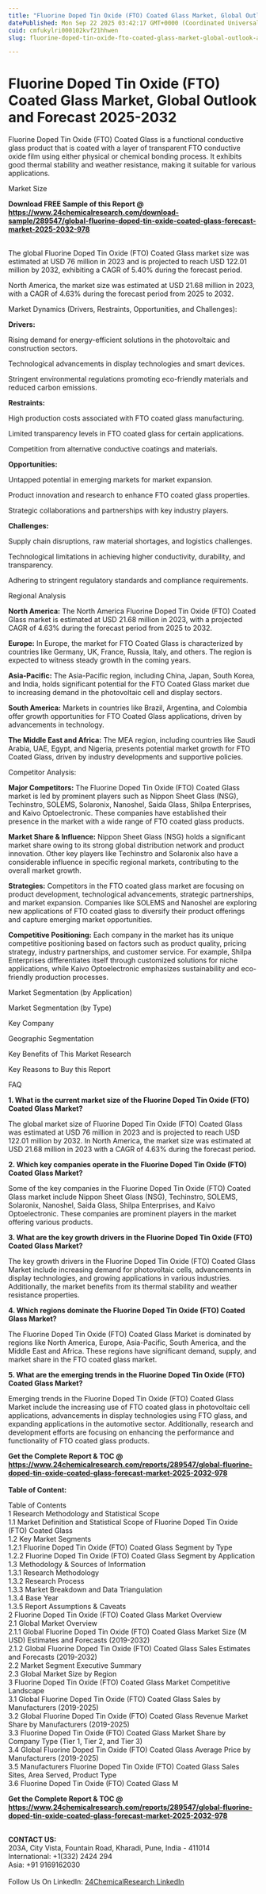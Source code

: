 ```yaml
---
title: "Fluorine Doped Tin Oxide (FTO) Coated Glass Market, Global Outlook and Forecast 2025-2032"
datePublished: Mon Sep 22 2025 03:42:17 GMT+0000 (Coordinated Universal Time)
cuid: cmfukylri000102kvf21hhwen
slug: fluorine-doped-tin-oxide-fto-coated-glass-market-global-outlook-and-forecast-2025-2032-1

---
```


# Fluorine Doped Tin Oxide (FTO) Coated Glass Market, Global Outlook and Forecast 2025-2032

<p>Fluorine Doped Tin Oxide (FTO) Coated Glass is a functional conductive glass product that is coated with a layer of transparent FTO conductive oxide film using either physical or chemical bonding process. It exhibits good thermal stability and weather resistance, making it suitable for various applications.</p><p>
Market Size</p><p>
</p><div><b>Download FREE Sample of this Report @ 
            <a href="https://www.24chemicalresearch.com/download-sample/289547/global-fluorine-doped-tin-oxide-coated-glass-forecast-market-2025-2032-978">
            https://www.24chemicalresearch.com/download-sample/289547/global-fluorine-doped-tin-oxide-coated-glass-forecast-market-2025-2032-978</a></b></div><br><p>The global Fluorine Doped Tin Oxide (FTO) Coated Glass market size was estimated at USD 76 million in 2023 and is projected to reach USD 122.01 million by 2032, exhibiting a CAGR of 5.40% during the forecast period.</p><p>
</p><p>North America, the market size was estimated at USD 21.68 million in 2023, with a CAGR of 4.63% during the forecast period from 2025 to 2032.</p><p>
Market Dynamics (Drivers, Restraints, Opportunities, and Challenges):</p><p>
</p><p>
<strong>Drivers:</strong></p><p>
</p><p style="margin-left:0px; margin-right:0px">Rising demand for energy-efficient solutions in the photovoltaic and construction sectors.</p><p style="margin-left:0px; margin-right:0px">Technological advancements in display technologies and smart devices.</p><p style="margin-left:0px; margin-right:0px">Stringent environmental regulations promoting eco-friendly materials and reduced carbon emissions.</p><p>
<strong>Restraints:</strong></p><p>
</p><p style="margin-left:0px; margin-right:0px">High production costs associated with FTO coated glass manufacturing.</p><p style="margin-left:0px; margin-right:0px">Limited transparency levels in FTO coated glass for certain applications.</p><p style="margin-left:0px; margin-right:0px">Competition from alternative conductive coatings and materials.</p><p>
<strong>Opportunities:</strong></p><p>
</p><p style="margin-left:0px; margin-right:0px">Untapped potential in emerging markets for market expansion.</p><p style="margin-left:0px; margin-right:0px">Product innovation and research to enhance FTO coated glass properties.</p><p style="margin-left:0px; margin-right:0px">Strategic collaborations and partnerships with key industry players.</p><p>
<strong>Challenges:</strong></p><p>
</p><p style="margin-left:0px; margin-right:0px">Supply chain disruptions, raw material shortages, and logistics challenges.</p><p style="margin-left:0px; margin-right:0px">Technological limitations in achieving higher conductivity, durability, and transparency.</p><p style="margin-left:0px; margin-right:0px">Adhering to stringent regulatory standards and compliance requirements.</p><p>
Regional Analysis</p><p>
</p><p><strong>North America:</strong> The North America Fluorine Doped Tin Oxide (FTO) Coated Glass market is estimated at USD 21.68 million in 2023, with a projected CAGR of 4.63% during the forecast period from 2025 to 2032.</p><p>
</p><p>
<strong>Europe:</strong> In Europe, the market for FTO Coated Glass is characterized by countries like Germany, UK, France, Russia, Italy, and others. The region is expected to witness steady growth in the coming years.</p><p>
</p><p>
<strong>Asia-Pacific:</strong> The Asia-Pacific region, including China, Japan, South Korea, and India, holds significant potential for the FTO Coated Glass market due to increasing demand in the photovoltaic cell and display sectors.</p><p>
</p><p>
<strong>South America:</strong> Markets in countries like Brazil, Argentina, and Colombia offer growth opportunities for FTO Coated Glass applications, driven by advancements in technology.</p><p>
</p><p>
<strong>The Middle East and Africa:</strong> The MEA region, including countries like Saudi Arabia, UAE, Egypt, and Nigeria, presents potential market growth for FTO Coated Glass, driven by industry developments and supportive policies.</p><p>
Competitor Analysis:</p><p>
</p><p><strong>Major Competitors:</strong> The Fluorine Doped Tin Oxide (FTO) Coated Glass market is led by prominent players such as Nippon Sheet Glass (NSG), Techinstro, SOLEMS, Solaronix, Nanoshel, Saida Glass, Shilpa Enterprises, and Kaivo Optoelectronic. These companies have established their presence in the market with a wide range of FTO coated glass products.</p><p>
</p><p><strong>Market Share &amp; Influence:</strong> Nippon Sheet Glass (NSG) holds a significant market share owing to its strong global distribution network and product innovation. Other key players like Techinstro and Solaronix also have a considerable influence in specific regional markets, contributing to the overall market growth.</p><p>
</p><p><strong>Strategies:</strong> Competitors in the FTO coated glass market are focusing on product development, technological advancements, strategic partnerships, and market expansion. Companies like SOLEMS and Nanoshel are exploring new applications of FTO coated glass to diversify their product offerings and capture emerging market opportunities.</p><p>
</p><p><strong>Competitive Positioning:</strong> Each company in the market has its unique competitive positioning based on factors such as product quality, pricing strategy, industry partnerships, and customer service. For example, Shilpa Enterprises differentiates itself through customized solutions for niche applications, while Kaivo Optoelectronic emphasizes sustainability and eco-friendly production processes.</p><p>
</p><p>
Market Segmentation (by Application)</p><p>
</p><p>
Market Segmentation (by Type)</p><p>
</p><p>
Key Company</p><p>
</p><p>
Geographic Segmentation</p><p>
</p><p>
Key Benefits of This Market Research</p><p>
</p><p>
Key Reasons to Buy this Report</p><p>
</p><p>
FAQ</p><p>
</p><p><strong>1. What is the current market size of the Fluorine Doped Tin Oxide (FTO) Coated Glass Market?</strong></p><p>
</p><p>The global market size of Fluorine Doped Tin Oxide (FTO) Coated Glass was estimated at USD 76 million in 2023 and is projected to reach USD 122.01 million by 2032. In North America, the market size was estimated at USD 21.68 million in 2023 with a CAGR of 4.63% during the forecast period.</p><p>
<strong>2. Which key companies operate in the Fluorine Doped Tin Oxide (FTO) Coated Glass Market?</strong></p><p>
</p><p>Some of the key companies in the Fluorine Doped Tin Oxide (FTO) Coated Glass market include Nippon Sheet Glass (NSG), Techinstro, SOLEMS, Solaronix, Nanoshel, Saida Glass, Shilpa Enterprises, and Kaivo Optoelectronic. These companies are prominent players in the market offering various products.</p><p>
<strong>3. What are the key growth drivers in the Fluorine Doped Tin Oxide (FTO) Coated Glass Market?</strong></p><p>
</p><p>The key growth drivers in the Fluorine Doped Tin Oxide (FTO) Coated Glass Market include increasing demand for photovoltaic cells, advancements in display technologies, and growing applications in various industries. Additionally, the market benefits from its thermal stability and weather resistance properties.</p><p>
<strong>4. Which regions dominate the Fluorine Doped Tin Oxide (FTO) Coated Glass Market?</strong></p><p>
</p><p>The Fluorine Doped Tin Oxide (FTO) Coated Glass Market is dominated by regions like North America, Europe, Asia-Pacific, South America, and the Middle East and Africa. These regions have significant demand, supply, and market share in the FTO coated glass market.</p><p>
<strong>5. What are the emerging trends in the Fluorine Doped Tin Oxide (FTO) Coated Glass Market?</strong></p><p>
</p><p>Emerging trends in the Fluorine Doped Tin Oxide (FTO) Coated Glass Market include the increasing use of FTO coated glass in photovoltaic cell applications, advancements in display technologies using FTO glass, and expanding applications in the automotive sector. Additionally, research and development efforts are focusing on enhancing the performance and functionality of FTO coated glass products.</p>

<div><b>Get the Complete Report & TOC @ 
            <a href="https://www.24chemicalresearch.com/reports/289547/global-fluorine-doped-tin-oxide-coated-glass-forecast-market-2025-2032-978">
            https://www.24chemicalresearch.com/reports/289547/global-fluorine-doped-tin-oxide-coated-glass-forecast-market-2025-2032-978</a></b></div><br>
            <b>Table of Content:</b><p>Table of Contents<br />
1 Research Methodology and Statistical Scope<br />
1.1 Market Definition and Statistical Scope of Fluorine Doped Tin Oxide (FTO) Coated Glass<br />
1.2 Key Market Segments<br />
1.2.1 Fluorine Doped Tin Oxide (FTO) Coated Glass Segment by Type<br />
1.2.2 Fluorine Doped Tin Oxide (FTO) Coated Glass Segment by Application<br />
1.3 Methodology & Sources of Information<br />
1.3.1 Research Methodology<br />
1.3.2 Research Process<br />
1.3.3 Market Breakdown and Data Triangulation<br />
1.3.4 Base Year<br />
1.3.5 Report Assumptions & Caveats<br />
2 Fluorine Doped Tin Oxide (FTO) Coated Glass Market Overview<br />
2.1 Global Market Overview<br />
2.1.1 Global Fluorine Doped Tin Oxide (FTO) Coated Glass Market Size (M USD) Estimates and Forecasts (2019-2032)<br />
2.1.2 Global Fluorine Doped Tin Oxide (FTO) Coated Glass Sales Estimates and Forecasts (2019-2032)<br />
2.2 Market Segment Executive Summary<br />
2.3 Global Market Size by Region<br />
3 Fluorine Doped Tin Oxide (FTO) Coated Glass Market Competitive Landscape<br />
3.1 Global Fluorine Doped Tin Oxide (FTO) Coated Glass Sales by Manufacturers (2019-2025)<br />
3.2 Global Fluorine Doped Tin Oxide (FTO) Coated Glass Revenue Market Share by Manufacturers (2019-2025)<br />
3.3 Fluorine Doped Tin Oxide (FTO) Coated Glass Market Share by Company Type (Tier 1, Tier 2, and Tier 3)<br />
3.4 Global Fluorine Doped Tin Oxide (FTO) Coated Glass Average Price by Manufacturers (2019-2025)<br />
3.5 Manufacturers Fluorine Doped Tin Oxide (FTO) Coated Glass Sales Sites, Area Served, Product Type<br />
3.6 Fluorine Doped Tin Oxide (FTO) Coated Glass M</p>

<div><b>Get the Complete Report & TOC @ 
            <a href="https://www.24chemicalresearch.com/reports/289547/global-fluorine-doped-tin-oxide-coated-glass-forecast-market-2025-2032-978">
            https://www.24chemicalresearch.com/reports/289547/global-fluorine-doped-tin-oxide-coated-glass-forecast-market-2025-2032-978</a></b></div><br>

<b>CONTACT US:</b><br>
            203A, City Vista, Fountain Road, Kharadi, Pune, India - 411014<br>
            International: +1(332) 2424 294<br>
            Asia: +91 9169162030 <br><br>
            Follow Us On LinkedIn: <a href="https://www.linkedin.com/company/24chemicalresearch/">24ChemicalResearch LinkedIn</a>